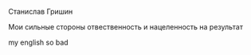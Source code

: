 Станислав Гришин

Мои сильные стороны отвественность и нацеленность на результат 

my english so bad
